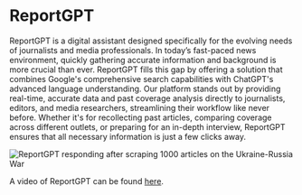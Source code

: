 # ReportGPT

ReportGPT is a digital assistant designed specifically for the evolving needs of journalists and media professionals. In today’s fast-paced news environment, quickly gathering accurate information and background is more crucial than ever. ReportGPT fills this gap by offering a solution that combines Google's comprehensive search capabilities with ChatGPT's advanced language understanding.
Our platform stands out by providing real-time, accurate data and past coverage analysis directly to journalists, editors, and media researchers, streamlining their workflow like never before. Whether it's for recollecting past articles, comparing coverage across different outlets, or preparing for an in-depth interview, ReportGPT ensures that all necessary information is just a few clicks away.


![ReportGPT responding after scraping 1000 articles on the Ukraine-Russia War](https://drive.google.com/uc?export=view&id=1quvDk5cokFucUv4DZlejTrgkKei2YkQk)

A video of ReportGPT can be found [here](https://drive.google.com/file/d/1RY7O1mgjuaSAP2iU64F24hWNXfjSjCQv/view?usp=drive_link).
